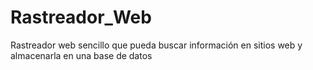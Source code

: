 # Rastreador_Web
Rastreador web sencillo que pueda buscar información en sitios web y almacenarla en una base de datos
